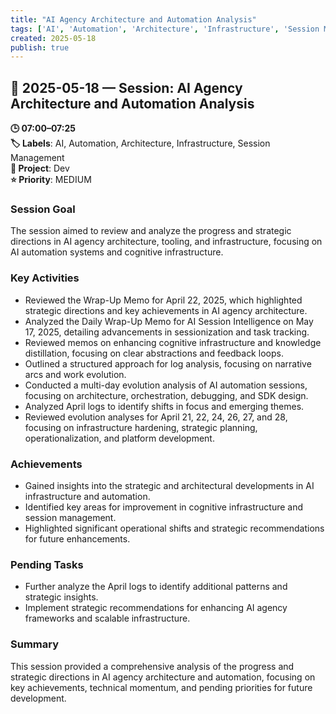 ```yaml
---
title: "AI Agency Architecture and Automation Analysis"
tags: ['AI', 'Automation', 'Architecture', 'Infrastructure', 'Session Management']
created: 2025-05-18
publish: true
---
```


## 📅 2025-05-18 — Session: AI Agency Architecture and Automation Analysis

**🕒 07:00–07:25**  
**🏷️ Labels**: AI, Automation, Architecture, Infrastructure, Session Management  
**📂 Project**: Dev  
**⭐ Priority**: MEDIUM  


### Session Goal
The session aimed to review and analyze the progress and strategic directions in AI agency architecture, tooling, and infrastructure, focusing on AI automation systems and cognitive infrastructure.

### Key Activities
- Reviewed the Wrap-Up Memo for April 22, 2025, which highlighted strategic directions and key achievements in AI agency architecture.
- Analyzed the Daily Wrap-Up Memo for AI Session Intelligence on May 17, 2025, detailing advancements in sessionization and task tracking.
- Reviewed memos on enhancing cognitive infrastructure and knowledge distillation, focusing on clear abstractions and feedback loops.
- Outlined a structured approach for log analysis, focusing on narrative arcs and work evolution.
- Conducted a multi-day evolution analysis of AI automation sessions, focusing on architecture, orchestration, debugging, and SDK design.
- Analyzed April logs to identify shifts in focus and emerging themes.
- Reviewed evolution analyses for April 21, 22, 24, 26, 27, and 28, focusing on infrastructure hardening, strategic planning, operationalization, and platform development.

### Achievements
- Gained insights into the strategic and architectural developments in AI infrastructure and automation.
- Identified key areas for improvement in cognitive infrastructure and session management.
- Highlighted significant operational shifts and strategic recommendations for future enhancements.

### Pending Tasks
- Further analyze the April logs to identify additional patterns and strategic insights.
- Implement strategic recommendations for enhancing AI agency frameworks and scalable infrastructure.

### Summary
This session provided a comprehensive analysis of the progress and strategic directions in AI agency architecture and automation, focusing on key achievements, technical momentum, and pending priorities for future development.
